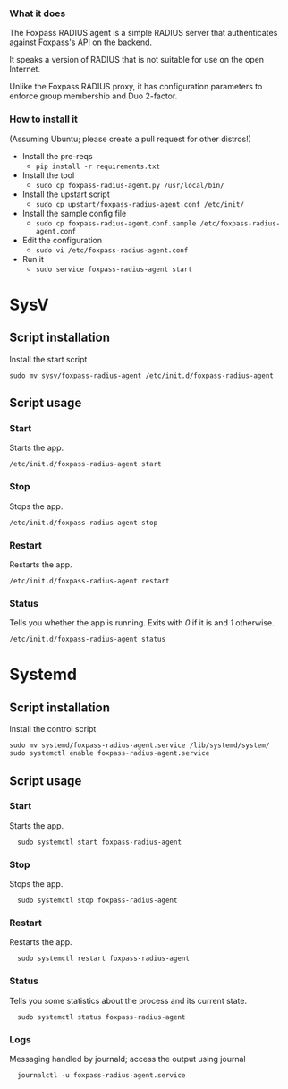 ### What it does

The Foxpass RADIUS agent is a simple RADIUS server that authenticates against Foxpass's API on the backend.

It speaks a version of RADIUS that is not suitable for use on the open Internet.

Unlike the Foxpass RADIUS proxy, it has configuration parameters to enforce group membership and Duo 2-factor.

### How to install it

(Assuming Ubuntu; please create a pull request for other distros!)

* Install the pre-reqs
  * `pip install -r requirements.txt`
* Install the tool
  * `sudo cp foxpass-radius-agent.py /usr/local/bin/`
* Install the upstart script
  * `sudo cp upstart/foxpass-radius-agent.conf /etc/init/`
* Install the sample config file
  * `sudo cp foxpass-radius-agent.conf.sample /etc/foxpass-radius-agent.conf`
* Edit the configuration
  * `sudo vi /etc/foxpass-radius-agent.conf`
* Run it
  * `sudo service foxpass-radius-agent start`

SysV
=====

Script installation
------------
Install the start script
```
sudo mv sysv/foxpass-radius-agent /etc/init.d/foxpass-radius-agent
```

Script usage
------------

### Start ###

Starts the app.

    /etc/init.d/foxpass-radius-agent start

### Stop ###

Stops the app.

    /etc/init.d/foxpass-radius-agent stop

### Restart ###

Restarts the app.

    /etc/init.d/foxpass-radius-agent restart

### Status ###

Tells you whether the app is running. Exits with _0_ if it is and _1_
otherwise.

    /etc/init.d/foxpass-radius-agent status

Systemd
=====

Script installation
------------
Install the control script
```
sudo mv systemd/foxpass-radius-agent.service /lib/systemd/system/
sudo systemctl enable foxpass-radius-agent.service
```

Script usage
------------

### Start ###

Starts the app.

      sudo systemctl start foxpass-radius-agent

### Stop ###

Stops the app.

      sudo systemctl stop foxpass-radius-agent

### Restart ###

Restarts the app.

      sudo systemctl restart foxpass-radius-agent

### Status ###

Tells you some statistics about the process and its current state.

      sudo systemctl status foxpass-radius-agent

### Logs ###

Messaging handled by journald; access the output using journal

      journalctl -u foxpass-radius-agent.service
